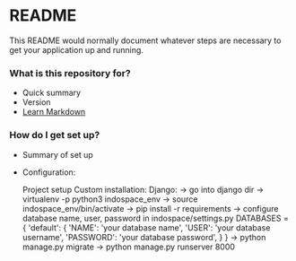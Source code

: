 # README #

This README would normally document whatever steps are necessary to get your application up and running.

### What is this repository for? ###

* Quick summary
* Version
* [Learn Markdown](https://bitbucket.org/tutorials/markdowndemo)

### How do I get set up? ###

* Summary of set up
* Configuration:

    Project setup
            Custom installation:
            Django:
                -> go into django dir
                -> virtualenv -p python3 indospace_env
                -> source indospace_env/bin/activate
                -> pip install -r requirements
                -> configure database name, user, password in indospace/settings.py
                    DATABASES = {
                        'default': {
                            'NAME': 'your database name',
                            'USER': 'your database username',
                            'PASSWORD': 'your database password',
                        }
                    }
                -> python manage.py migrate
                -> python manage.py runserver 8000

